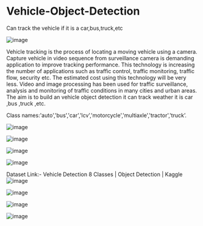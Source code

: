 # Vehicle-Object-Detection
Can track the vehicle if it is a car,bus,truck,etc

![image](https://user-images.githubusercontent.com/75730196/129078892-4b97d87d-709c-4601-a5f9-178e9cf7dac6.png)


Vehicle tracking is the process of locating a moving vehicle using a camera. Capture vehicle in video sequence from surveillance camera is demanding application to improve tracking performance. This technology is increasing the number of applications such as traffic control, traffic monitoring, traffic flow, security etc. The estimated cost using this technology will be very less. Video and image processing has been used for traffic surveillance, analysis and monitoring of traffic conditions in many cities and urban areas. The aim is to build an vehicle object detection it can track weather it is car ,bus ,truck ,etc.

Class names:'auto','bus','car','lcv','motorcycle','multiaxle','tractor','truck’.



![image](https://user-images.githubusercontent.com/75730196/129078563-023f7b22-a41b-4280-8335-b2091485d5ca.png)

![image](https://user-images.githubusercontent.com/75730196/129078607-8e5ca950-f1a8-48e7-8b5d-186dbfa01c05.png)

![image](https://user-images.githubusercontent.com/75730196/129079090-fb709d33-342c-47b7-81b1-8ad90f54f65b.png)

![image](https://user-images.githubusercontent.com/75730196/129079160-bad515d4-09b6-4df6-ab49-cd74c78d6690.png)

Dataset Link:- Vehicle Detection 8 Classes | Object Detection | Kaggle
![image](https://user-images.githubusercontent.com/75730196/129079222-7d2e71c2-e6da-43b9-af47-26cfdcb7bdfd.png)

![image](https://user-images.githubusercontent.com/75730196/129079240-981dd007-7b4e-49b1-9eef-b40ee1c86b61.png)

![image](https://user-images.githubusercontent.com/75730196/129079280-ea6b510f-b08b-45e6-a3a3-534ab4bf4d7b.png)

![image](https://user-images.githubusercontent.com/75730196/129079319-5ec2933f-7e16-4ec5-bcdc-2a544c431152.png)
